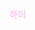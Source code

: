 ﻿
<img src="">
<p style="text-align: justify;" data-ke-size="size16">
<span style="color: #FAC8F5;"><b>하이</b></span></p>
